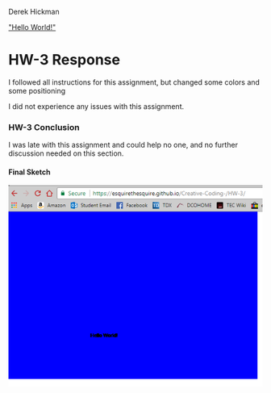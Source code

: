 Derek Hickman

["Hello World!"](https://esquirethesquire.github.io/Creative-Coding-/HW-3/)

# HW-3 Response

I followed all instructions for this assignment, but changed some colors and some positioning

I did not experience any issues with this assignment.

### HW-3 Conclusion

I was late with this assignment and could help no one, and no further discussion needed on this section.

#### Final Sketch


![Image of my p5 project for HW-3](Image.png)
